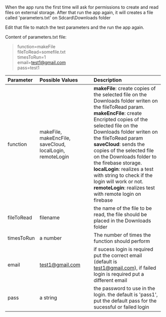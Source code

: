 When the app runs the first time will ask for permissions to create and read files on external storage.
After that run the app again, it will creates a file called 'parameters.txt' on Sdcard\Downloads folder

Edit that file to match the test parameters and the run the app again.

Content of parameters.txt file:
> function=makeFile<br />
fileToRead=somefile.txt<br />
timesToRun=1<br />
email=test1@gmail.com<br />
pass=test1<br />

| Parameter | Possible Values | Description |
| :------------ |:---------------| :-----|
| function |makeFile, makeEncFile, saveCloud, localLogin, remoteLogin| **makeFile**: create copies of the selected file on the Downloads folder writen on the fileToRead param. <br /> **makeEncFile**: create Encripted copies of the selected file on the Downloads folder writen on the fileToRead param <br /> **saveCloud**: sends the copies of the selected file on the Downloads folder to the firebase storage. <br />**localLogin**: realizes a test with string to check if the login will work or not. <br />**remoteLogin**: realizes test with remote login on firebase|
|fileToRead|filename|the name of the file to be read, the file should be placed in the Downloads folder|
|timesToRun|a number|The number of times the function should perform|
|email|test1@gmail.com|if sucess login is required put the correct email (default is test1@gmail.com), if failed login is required put a different email
|pass|a string|the password to use in the login. the default is 'pass1', put the default pass for the sucessful or failed login|
